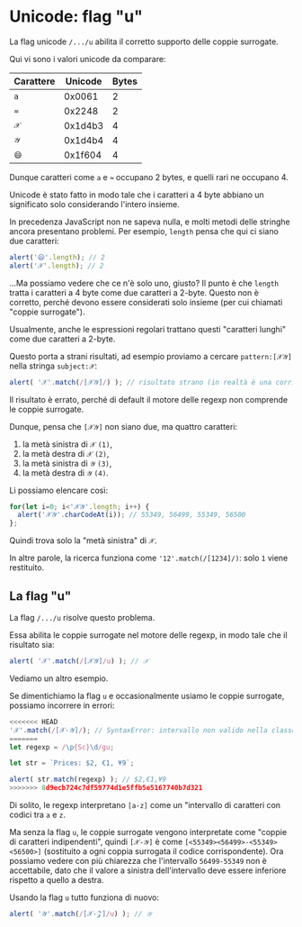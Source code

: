
# Unicode: flag "u"

La flag unicode `/.../u` abilita il corretto supporto delle coppie surrogate.

Qui vi sono i valori unicode da comparare:

| Carattere  | Unicode | Bytes  |
|------------|---------|--------|
| `a` | 0x0061 |  2 |
| `≈` | 0x2248 |  2 |
|`𝒳`| 0x1d4b3 | 4 |
|`𝒴`| 0x1d4b4 | 4 |
|`😄`| 0x1f604 | 4 |

Dunque caratteri come `a` e `≈` occupano 2 bytes, e quelli rari ne occupano 4.

Unicode è stato fatto in modo tale che i caratteri a 4 byte abbiano un significato solo considerando l'intero insieme.

In precedenza JavaScript non ne sapeva nulla, e molti metodi delle stringhe ancora presentano problemi. Per esempio, `length` pensa che qui ci siano due caratteri:

```js run
alert('😄'.length); // 2
alert('𝒳'.length); // 2
```

...Ma possiamo vedere che ce n'è solo uno, giusto? Il punto è che `length` tratta i caratteri a 4 byte come due caratteri a 2-byte. Questo non è corretto, perché devono essere considerati solo insieme (per cui chiamati "coppie surrogate").

Usualmente, anche le espressioni regolari trattano questi "caratteri lunghi" come due caratteri a 2-byte.

Questo porta a strani risultati, ad esempio proviamo a cercare `pattern:[𝒳𝒴]` nella stringa `subject:𝒳`:

```js run
alert( '𝒳'.match(/[𝒳𝒴]/) ); // risultato strano (in realtà è una corrispondenza errata, "mezzo carattere")
```

Il risultato è errato, perché di default il motore delle regexp non comprende le coppie surrogate.

Dunque, pensa che `[𝒳𝒴]` non siano due, ma quattro caratteri:
1. la metà sinistra di `𝒳` `(1)`,
2. la metà destra di `𝒳` `(2)`,
3. la metà sinistra di `𝒴` `(3)`,
4. la metà destra di `𝒴` `(4)`.

Li possiamo elencare così:

```js run
for(let i=0; i<'𝒳𝒴'.length; i++) {
  alert('𝒳𝒴'.charCodeAt(i)); // 55349, 56499, 55349, 56500
};
```

Quindi trova solo la "metà sinistra" di `𝒳`.

In altre parole, la ricerca funziona come `'12'.match(/[1234]/)`: solo `1` viene restituito.

## La flag "u"

La flag `/.../u` risolve questo problema.

Essa abilita le coppie surrogate nel motore delle regexp, in modo tale che il risultato sia:

```js run
alert( '𝒳'.match(/[𝒳𝒴]/u) ); // 𝒳
```

Vediamo un altro esempio.

Se dimentichiamo la flag `u` e occasionalmente usiamo le coppie surrogate, possiamo incorrere in errori:

```js run
<<<<<<< HEAD
'𝒳'.match(/[𝒳-𝒴]/); // SyntaxError: intervallo non valido nella classe di caratteri
=======
let regexp = /\p{Sc}\d/gu;

let str = `Prices: $2, €1, ¥9`;

alert( str.match(regexp) ); // $2,€1,¥9
>>>>>>> 8d9ecb724c7df59774d1e5ffb5e5167740b7d321
```

Di solito, le regexp interpretano `[a-z]` come un "intervallo di caratteri con codici tra `a` e `z`.

Ma senza la flag `u`, le coppie surrogate vengono interpretate come "coppie di caratteri indipendenti", quindi `[𝒳-𝒴]` è come `[<55349><56499>-<55349><56500>]` (sostituito a ogni coppia surrogata il codice corrispondente). Ora possiamo vedere con più chiarezza che l'intervallo `56499-55349` non è accettabile, dato che il valore a sinistra dell'intervallo deve essere inferiore rispetto a quello a destra.

Usando la flag `u` tutto funziona di nuovo:

```js run
alert( '𝒴'.match(/[𝒳-𝒵]/u) ); // 𝒴
```
